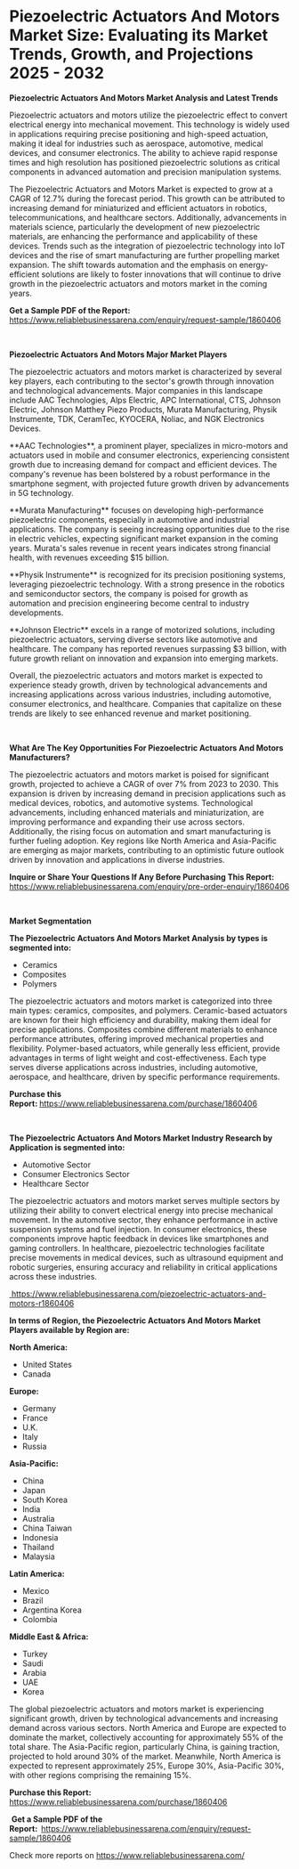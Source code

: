 <p><h1>Piezoelectric Actuators And Motors Market Size: Evaluating its Market Trends, Growth, and Projections 2025 - 2032</h1></p><p><strong>Piezoelectric Actuators And Motors Market Analysis and Latest Trends</strong></p>
<p><p>Piezoelectric actuators and motors utilize the piezoelectric effect to convert electrical energy into mechanical movement. This technology is widely used in applications requiring precise positioning and high-speed actuation, making it ideal for industries such as aerospace, automotive, medical devices, and consumer electronics. The ability to achieve rapid response times and high resolution has positioned piezoelectric solutions as critical components in advanced automation and precision manipulation systems.</p><p>The Piezoelectric Actuators and Motors Market is expected to grow at a CAGR of 12.7% during the forecast period. This growth can be attributed to increasing demand for miniaturized and efficient actuators in robotics, telecommunications, and healthcare sectors. Additionally, advancements in materials science, particularly the development of new piezoelectric materials, are enhancing the performance and applicability of these devices. Trends such as the integration of piezoelectric technology into IoT devices and the rise of smart manufacturing are further propelling market expansion. The shift towards automation and the emphasis on energy-efficient solutions are likely to foster innovations that will continue to drive growth in the piezoelectric actuators and motors market in the coming years.</p></p>
<p><strong>Get a Sample PDF of the Report:&nbsp;</strong> <a href="https://www.reliablebusinessarena.com/enquiry/request-sample/1860406?utm_campaign=2095&utm_medium=2&utm_source=Github&utm_content=ia&utm_term=16022025&utm_id=piezoelectric-actuators-and-motors">https://www.reliablebusinessarena.com/enquiry/request-sample/1860406</a></p>
<p>&nbsp;</p>
<p><strong>Piezoelectric Actuators And Motors Major Market Players</strong></p>
<p><p>The piezoelectric actuators and motors market is characterized by several key players, each contributing to the sector's growth through innovation and technological advancements. Major companies in this landscape include AAC Technologies, Alps Electric, APC International, CTS, Johnson Electric, Johnson Matthey Piezo Products, Murata Manufacturing, Physik Instrumente, TDK, CeramTec, KYOCERA, Noliac, and NGK Electronics Devices.</p><p>**AAC Technologies**, a prominent player, specializes in micro-motors and actuators used in mobile and consumer electronics, experiencing consistent growth due to increasing demand for compact and efficient devices. The company's revenue has been bolstered by a robust performance in the smartphone segment, with projected future growth driven by advancements in 5G technology.</p><p>**Murata Manufacturing** focuses on developing high-performance piezoelectric components, especially in automotive and industrial applications. The company is seeing increasing opportunities due to the rise in electric vehicles, expecting significant market expansion in the coming years. Murata's sales revenue in recent years indicates strong financial health, with revenues exceeding $15 billion.</p><p>**Physik Instrumente** is recognized for its precision positioning systems, leveraging piezoelectric technology. With a strong presence in the robotics and semiconductor sectors, the company is poised for growth as automation and precision engineering become central to industry developments.</p><p>**Johnson Electric** excels in a range of motorized solutions, including piezoelectric actuators, serving diverse sectors like automotive and healthcare. The company has reported revenues surpassing $3 billion, with future growth reliant on innovation and expansion into emerging markets.</p><p>Overall, the piezoelectric actuators and motors market is expected to experience steady growth, driven by technological advancements and increasing applications across various industries, including automotive, consumer electronics, and healthcare. Companies that capitalize on these trends are likely to see enhanced revenue and market positioning.</p></p>
<p>&nbsp;</p>
<p><strong>What Are The Key Opportunities For Piezoelectric Actuators And Motors Manufacturers?</strong></p>
<p><p>The piezoelectric actuators and motors market is poised for significant growth, projected to achieve a CAGR of over 7% from 2023 to 2030. This expansion is driven by increasing demand in precision applications such as medical devices, robotics, and automotive systems. Technological advancements, including enhanced materials and miniaturization, are improving performance and expanding their use across sectors. Additionally, the rising focus on automation and smart manufacturing is further fueling adoption. Key regions like North America and Asia-Pacific are emerging as major markets, contributing to an optimistic future outlook driven by innovation and applications in diverse industries.</p></p>
<p><strong>Inquire or Share Your Questions If Any Before Purchasing This Report:</strong> <a href="https://www.reliablebusinessarena.com/enquiry/pre-order-enquiry/1860406?utm_campaign=2095&utm_medium=2&utm_source=Github&utm_content=ia&utm_term=16022025&utm_id=piezoelectric-actuators-and-motors">https://www.reliablebusinessarena.com/enquiry/pre-order-enquiry/1860406</a></p>
<p>&nbsp;</p>
<p><strong>Market Segmentation</strong></p>
<p><strong>The Piezoelectric Actuators And Motors Market Analysis by types is segmented into:</strong></p>
<p><ul><li>Ceramics</li><li>Composites</li><li>Polymers</li></ul></p>
<p><p>The piezoelectric actuators and motors market is categorized into three main types: ceramics, composites, and polymers. Ceramic-based actuators are known for their high efficiency and durability, making them ideal for precise applications. Composites combine different materials to enhance performance attributes, offering improved mechanical properties and flexibility. Polymer-based actuators, while generally less efficient, provide advantages in terms of light weight and cost-effectiveness. Each type serves diverse applications across industries, including automotive, aerospace, and healthcare, driven by specific performance requirements.</p></p>
<p><strong>Purchase this Report:&nbsp;</strong><a href="https://www.reliablebusinessarena.com/purchase/1860406?utm_campaign=2095&utm_medium=2&utm_source=Github&utm_content=ia&utm_term=16022025&utm_id=piezoelectric-actuators-and-motors">https://www.reliablebusinessarena.com/purchase/1860406</a></p>
<p>&nbsp;</p>
<p><strong>The Piezoelectric Actuators And Motors Market Industry Research by Application is segmented into:</strong></p>
<p><ul><li>Automotive Sector</li><li>Consumer Electronics Sector</li><li>Healthcare Sector</li></ul></p>
<p><p>The piezoelectric actuators and motors market serves multiple sectors by utilizing their ability to convert electrical energy into precise mechanical movement. In the automotive sector, they enhance performance in active suspension systems and fuel injection. In consumer electronics, these components improve haptic feedback in devices like smartphones and gaming controllers. In healthcare, piezoelectric technologies facilitate precise movements in medical devices, such as ultrasound equipment and robotic surgeries, ensuring accuracy and reliability in critical applications across these industries.</p></p>
<p><a href="https://www.reliablebusinessarena.com/piezoelectric-actuators-and-motors-r1860406?utm_campaign=2095&utm_medium=2&utm_source=Github&utm_content=ia&utm_term=16022025&utm_id=piezoelectric-actuators-and-motors">&nbsp;https://www.reliablebusinessarena.com/piezoelectric-actuators-and-motors-r1860406</a></p>
<p><strong>In terms of Region, the Piezoelectric Actuators And Motors Market Players available by Region are:</strong></p>
<p>
    <p> <strong> North America: </strong>
        <ul>
            <li>United States</li>
            <li>Canada</li>
        </ul>
        </p> 
    <p> <strong> Europe: </strong>
        <ul>
            <li>Germany</li>
            <li>France</li>
            <li>U.K.</li>
            <li>Italy</li>
            <li>Russia</li>
        </ul>
        </p> 
    <p> <strong> Asia-Pacific: </strong>
        <ul>
            <li>China</li>
            <li>Japan</li>
            <li>South Korea</li>
            <li>India</li>
            <li>Australia</li>
            <li>China Taiwan</li>
            <li>Indonesia</li>
            <li>Thailand</li>
            <li>Malaysia</li>
        </ul>
        </p> 
    <p> <strong> Latin America: </strong>
        <ul>
            <li>Mexico</li>
            <li>Brazil</li>
            <li>Argentina Korea</li>
            <li>Colombia</li>
        </ul>
        </p> 
    <p> <strong> Middle East & Africa: </strong>
        <ul>
            <li>Turkey</li>
            <li>Saudi</li>
            <li>Arabia</li>
            <li>UAE</li>
            <li>Korea</li>
        </ul>
    </p>
    </p>
<p><p>The global piezoelectric actuators and motors market is experiencing significant growth, driven by technological advancements and increasing demand across various sectors. North America and Europe are expected to dominate the market, collectively accounting for approximately 55% of the total share. The Asia-Pacific region, particularly China, is gaining traction, projected to hold around 30% of the market. Meanwhile, North America is expected to represent approximately 25%, Europe 30%, Asia-Pacific 30%, with other regions comprising the remaining 15%.</p></p>
<p><strong>Purchase this Report: </strong><a href="https://www.reliablebusinessarena.com/purchase/1860406?utm_campaign=2095&utm_medium=2&utm_source=Github&utm_content=ia&utm_term=16022025&utm_id=piezoelectric-actuators-and-motors">https://www.reliablebusinessarena.com/purchase/1860406</a></p>
<p>&nbsp;<strong>Get a Sample PDF of the Report:&nbsp;&nbsp;</strong><a href="https://www.reliablebusinessarena.com/enquiry/request-sample/1860406?utm_campaign=2095&utm_medium=2&utm_source=Github&utm_content=ia&utm_term=16022025&utm_id=piezoelectric-actuators-and-motors">https://www.reliablebusinessarena.com/enquiry/request-sample/1860406</a></p>
<p><strong></strong></p>
<p>Check more reports on <a href="https://www.reliablebusinessarena.com/?utm_campaign=2095&utm_medium=2&utm_source=Github&utm_content=ia&utm_term=16022025&utm_id=piezoelectric-actuators-and-motors">https://www.reliablebusinessarena.com/</a></p>